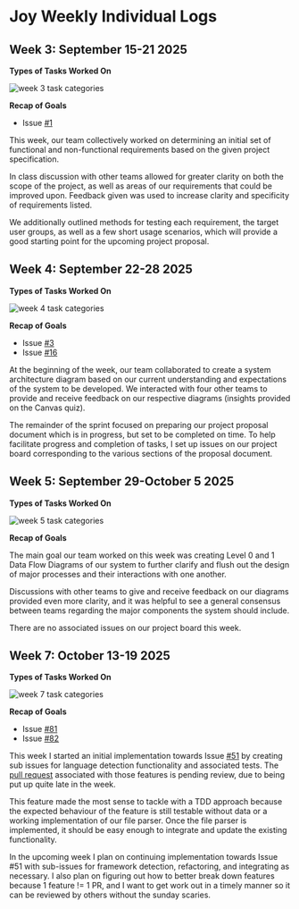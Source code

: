 # Joy Weekly Individual Logs

## Week 3: September 15-21 2025

**Types of Tasks Worked On**

![week 3 task categories](imagesForJoyLogs/week-3-tasks-ss.png)

**Recap of Goals**

- Issue [#1](https://github.com/COSC-499-W2025/capstone-project-team-20/issues/1)

This week, our team collectively worked on determining an initial set of functional and non-functional requirements based on the given project specification.

In class discussion with other teams allowed for greater clarity on both the scope of the project, as well as areas of our requirements that could be improved upon. Feedback given was used to increase clarity and specificity of requirements listed.

We additionally outlined methods for testing each requirement, the target user groups, as well as a few short usage scenarios, which will provide a good starting point for the upcoming project proposal.

## Week 4: September 22-28 2025

**Types of Tasks Worked On**

![week 4 task categories](imagesForJoyLogs/week-4-tasks-ss.png)

**Recap of Goals**

- Issue [#3](https://github.com/COSC-499-W2025/capstone-project-team-20/issues/3)
- Issue [#16](https://github.com/COSC-499-W2025/capstone-project-team-20/issues/16)

At the beginning of the week, our team collaborated to create a system architecture diagram based on our current understanding and expectations of the system to be developed. We interacted with four other teams to provide and receive feedback on our respective diagrams (insights provided on the Canvas quiz).

The remainder of the sprint focused on preparing our project proposal document which is in progress, but set to be completed on time. To help facilitate progress and completion of tasks, I set up issues on our project board corresponding to the various sections of the proposal document.

## Week 5: September 29-October 5 2025

**Types of Tasks Worked On**

![week 5 task categories](imagesForJoyLogs/week-5-tasks-ss.png)

**Recap of Goals**

The main goal our team worked on this week was creating Level 0 and 1 Data Flow Diagrams of our system to further clarify and flush out the design of major processes and their interactions with one another.

Discussions with other teams to give and receive feedback on our diagrams provided even more clarity, and it was helpful to see a general consensus between teams regarding the major components the system should include.

There are no associated issues on our project board this week.

## Week 7: October 13-19 2025

**Types of Tasks Worked On**

![week 7 task categories](imagesForJoyLogs/week-7-tasks-ss.png)

**Recap of Goals**

- Issue [#81](https://github.com/COSC-499-W2025/capstone-project-team-20/issues/81)
- Issue [#82](https://github.com/COSC-499-W2025/capstone-project-team-20/issues/82)

This week I started an initial implementation towards Issue [#51](https://github.com/COSC-499-W2025/capstone-project-team-20/issues/51) by creating sub issues for language detection functionality and associated tests. The [pull request](https://github.com/COSC-499-W2025/capstone-project-team-20/pull/84) associated with those features is pending review, due to being put up quite late in the week.

This feature made the most sense to tackle with a TDD approach because the expected behaviour of the feature is still testable without data or a working implementation of our file parser. Once the file parser is implemented, it should be easy enough to integrate and update the existing functionality.

In the upcoming week I plan on continuing implementation towards Issue #51 with sub-issues for framework detection, refactoring, and integrating as necessary. I also plan on figuring out how to better break down features because 1 feature != 1 PR, and I want to get work out in a timely manner so it can be reviewed by others without the sunday scaries.
